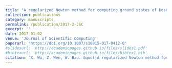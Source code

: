 ```yaml
---
title: "A regularized Newton method for computing ground states of Bose-Einstein condensates"
collection: publications
category: manuscripts
permalink: /publication/2017-2-JSC
excerpt: ''
date: 2017-01-02
venue: 'Journal of Scientific Computing'
paperurl: 'https://doi.org/10.1007/s10915-017-0412-0'
#slidesurl: 'http://academicpages.github.io/files/slides1.pdf'
#bibtexurl: 'http://academicpages.github.io/files/bibtex1.bib'
citation: 'X. Wu, Z. Wen, W. Bao. &quot;A regularized Newton method for computing ground states of Bose-Einstein condensates.&quot; <i>Journal of Scientific Computing</i>. 73(1), 303-329, 2017. https://doi.org/10.1007/s10915-017-0412-0.'
---
```



